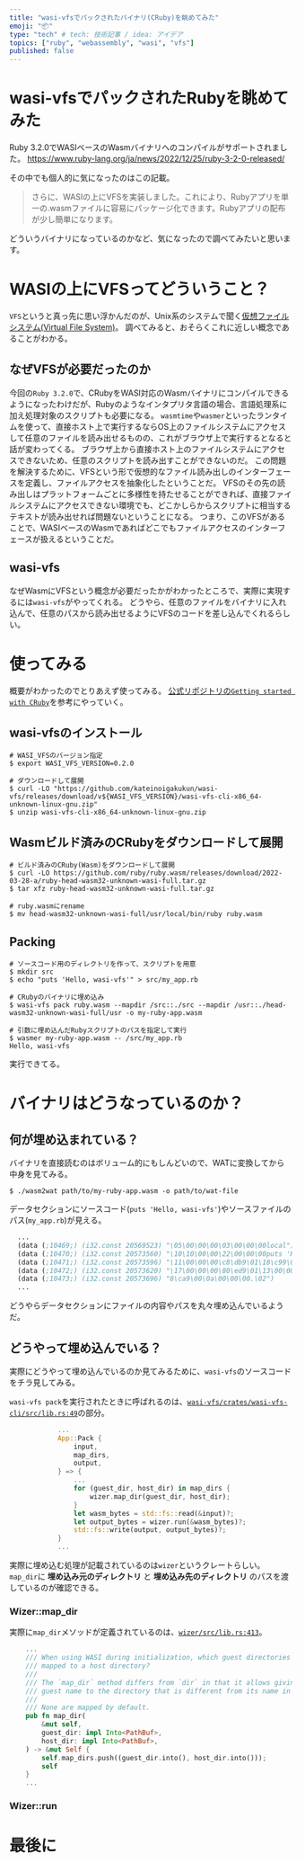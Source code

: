 ```yaml
---
title: "wasi-vfsでパックされたバイナリ(CRuby)を眺めてみた"
emoji: "📦"
type: "tech" # tech: 技術記事 / idea: アイデア
topics: ["ruby", "webassembly", "wasi", "vfs"]
published: false
---
```


# wasi-vfsでパックされたRubyを眺めてみた
Ruby 3.2.0でWASIベースのWasmバイナリへのコンパイルがサポートされました。
https://www.ruby-lang.org/ja/news/2022/12/25/ruby-3-2-0-released/

その中でも個人的に気になったのはこの記載。
> さらに、WASIの上にVFSを実装しました。これにより、Rubyアプリを単一の.wasmファイルに容易にパッケージ化できます。Rubyアプリの配布が少し簡単になります。

どういうバイナリになっているのかなど、気になったので調べてみたいと思います。

# WASIの上にVFSってどういうこと？
`VFS`というと真っ先に思い浮かんだのが、Unix系のシステムで聞く[仮想ファイルシステム(Virtual File System)](https://ja.wikipedia.org/wiki/%E4%BB%AE%E6%83%B3%E3%83%95%E3%82%A1%E3%82%A4%E3%83%AB%E3%82%B7%E3%82%B9%E3%83%86%E3%83%A0)。
調べてみると、おそらくこれに近しい概念であることがわかる。

## なぜVFSが必要だったのか
今回の`Ruby 3.2.0`で、CRubyをWASI対応のWasmバイナリにコンパイルできるようになったわけだが、Rubyのようなインタプリタ言語の場合、言語処理系に加え処理対象のスクリプトも必要になる。
`wasmtime`や`wasmer`といったランタイムを使って、直接ホスト上で実行するならOS上のファイルシステムにアクセスして任意のファイルを読み出せるものの、これがブラウザ上で実行するとなると話が変わってくる。
ブラウザ上から直接ホスト上のファイルシステムにアクセスできないため、任意のスクリプトを読み出すことができないのだ。
この問題を解決するために、VFSという形で仮想的なファイル読み出しのインターフェースを定義し、ファイルアクセスを抽象化したということだ。
VFSのその先の読み出しはプラットフォームごとに多様性を持たせることができれば、直接ファイルシステムにアクセスできない環境でも、どこかしらからスクリプトに相当するテキストが読み出せれば問題ないということになる。
つまり、このVFSがあることで、WASIベースのWasmであればどこでもファイルアクセスのインターフェースが扱えるということだ。

## wasi-vfs
なぜWasmにVFSという概念が必要だったかがわかったところで、実際に実現するには`wasi-vfs`がやってくれる。
どうやら、任意のファイルをバイナリに入れ込んで、任意のパスから読み出せるようにVFSのコードを差し込んでくれるらしい。

# 使ってみる
概要がわかったのでとりあえず使ってみる。
[公式リポジトリの`Getting started with CRuby`](https://github.com/kateinoigakukun/wasi-vfs/wiki/Getting-Started-with-CRuby)を参考にやっていく。

## wasi-vfsのインストール
```shell
# WASI_VFSのバージョン指定
$ export WASI_VFS_VERSION=0.2.0

# ダウンロードして展開
$ curl -LO "https://github.com/kateinoigakukun/wasi-vfs/releases/download/v${WASI_VFS_VERSION}/wasi-vfs-cli-x86_64-unknown-linux-gnu.zip"
$ unzip wasi-vfs-cli-x86_64-unknown-linux-gnu.zip
```

## Wasmビルド済みのCRubyをダウンロードして展開
```shell
# ビルド済みのCRuby(Wasm)をダウンロードして展開
$ curl -LO https://github.com/ruby/ruby.wasm/releases/download/2022-03-28-a/ruby-head-wasm32-unknown-wasi-full.tar.gz
$ tar xfz ruby-head-wasm32-unknown-wasi-full.tar.gz

# ruby.wasmにrename
$ mv head-wasm32-unknown-wasi-full/usr/local/bin/ruby ruby.wasm
```

## Packing
```shell
# ソースコード用のディレクトリを作って、スクリプトを用意
$ mkdir src
$ echo "puts 'Hello, wasi-vfs'" > src/my_app.rb

# CRubyのバイナリに埋め込み
$ wasi-vfs pack ruby.wasm --mapdir /src::./src --mapdir /usr::./head-wasm32-unknown-wasi-full/usr -o my-ruby-app.wasm

# 引数に埋め込んだRubyスクリプトのパスを指定して実行
$ wasmer my-ruby-app.wasm -- /src/my_app.rb
Hello, wasi-vfs
```
実行できてる。

# バイナリはどうなっているのか？

## 何が埋め込まれている？

バイナリを直接読むのはボリューム的にもしんどいので、WATに変換してから中身を見てみる。
```shell
$ ./wasm2wat path/to/my-ruby-app.wasm -o path/to/wat-file
```

データセクションにソースコード(`puts 'Hello, wasi-vfs'`)やソースファイルのパス(`my_app.rb`)が見える。
```lisp
  ...
  (data (;10469;) (i32.const 20569523) "\05\00\00\00\03\00\00\00local")
  (data (;10470;) (i32.const 20573560) "\10\10\00\00\22\00\00\00puts 'Hello, wasi-vfs'\0a")
  (data (;10471;) (i32.const 20573596) "\11\00\00\00\c8\db9\01\18\c99\00\10\00\00\00\12")
  (data (;10472;) (i32.const 20573620) "\17\00\00\00\80\ed9\01\13\00\00\00p\dc9\01\b0\ed9\01\00\00\00\00\13\00\00\00\c0\ed9\01\e0\ed9\01\00\00\00\00\13\00\00\00my_app.rb\00\00\00Q \00\00\e8\ed9\01\e8\ed9\01")
  (data (;10473;) (i32.const 20573696) "8\ca9\00\0a\00\00\00.\02")
  ...
```

どうやらデータセクションにファイルの内容やパスを丸々埋め込んでいるようだ。

## どうやって埋め込んでいる？
実際にどうやって埋め込んでいるのか見てみるために、`wasi-vfs`のソースコードをチラ見してみる。

`wasi-vfs pack`を実行されたときに呼ばれるのは、[`wasi-vfs/crates/wasi-vfs-cli/src/lib.rs:49`](https://github.com/kateinoigakukun/wasi-vfs/blob/main/crates/wasi-vfs-cli/src/lib.rs#L49)の部分。
```rust
            ...
            App::Pack {
                input,
                map_dirs,
                output,
            } => {
                ...
                for (guest_dir, host_dir) in map_dirs {
                    wizer.map_dir(guest_dir, host_dir);
                }
                let wasm_bytes = std::fs::read(&input)?;
                let output_bytes = wizer.run(&wasm_bytes)?;
                std::fs::write(output, output_bytes)?;
            }
            ...
```

実際に埋め込む処理が記載されているのは`wizer`というクレートらしい。
`map_dir`に **埋め込み元のディレクトリ** と **埋め込み先のディレクトリ** のパスを渡しているのが確認できる。

### Wizer::map_dir
実際に`map_dir`メソッドが定義されているのは、[`wizer/src/lib.rs:413`](https://github.com/bytecodealliance/wizer/blob/main/src/lib.rs#L413)。
```rust
    ...
    /// When using WASI during initialization, which guest directories should be
    /// mapped to a host directory?
    ///
    /// The `map_dir` method differs from `dir` in that it allows giving a custom
    /// guest name to the directory that is different from its name in the host.
    ///
    /// None are mapped by default.
    pub fn map_dir(
        &mut self,
        guest_dir: impl Into<PathBuf>,
        host_dir: impl Into<PathBuf>,
    ) -> &mut Self {
        self.map_dirs.push((guest_dir.into(), host_dir.into()));
        self
    }
    ...
```

### Wizer::run


# 最後に